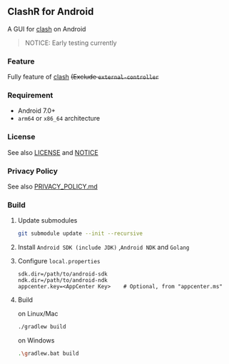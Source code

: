 ## ClashR for Android

A GUI for [clash](https://github.com/Dreamacro/clash) on Android

> NOTICE: Early testing currently



### Feature

Fully feature of [clash](https://github.com/Dreamacro/clash) ~~(Exclude `external-controller`~~



### Requirement

* Android 7.0+
* `arm64` or `x86_64` architecture



### License

See also [LICENSE](./LICENSE) and [NOTICE](./NOTICE)



###  Privacy Policy

See also [PRIVACY_POLICY.md](./PRIVACY_POLICY.md)



### Build

1. Update submodules

   ```bash
   git submodule update --init --recursive
   ```

2. Install `Android SDK (include JDK)` ,`Android NDK` and `Golang`

3. Configure `local.properties` 

   ```properties
   sdk.dir=/path/to/android-sdk
   ndk.dir=/path/to/android-ndk
   appcenter.key=<AppCenter Key>    # Optional, from "appcenter.ms"
   ```

4. Build

   on Linux/Mac

   ```bash
   ./gradlew build
   ```

   on Windows

   ```bash
   .\gradlew.bat build
   ```

   
